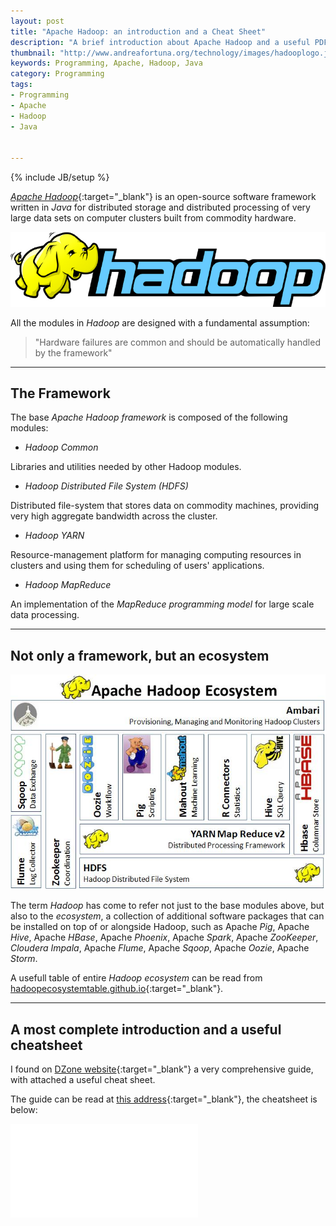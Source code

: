 ```yaml
---
layout: post
title: "Apache Hadoop: an introduction and a Cheat Sheet"
description: "A brief introduction about Apache Hadoop and a useful PDF Cheat Sheet"
thumbnail: "http://www.andreafortuna.org/technology/images/hadooplogo.jpg"
keywords: Programming, Apache, Hadoop, Java
category: Programming
tags: 
- Programming
- Apache
- Hadoop
- Java


---
```

{% include JB/setup %}

[*Apache Hadoop*](http://hadoop.apache.org/){:target="_blank"} is an open-source software framework written in *Java* for distributed storage and distributed processing of very large data sets on computer clusters built from commodity hardware. 

![image](/technology/images/hadooplogo.jpg)

All the modules in *Hadoop* are designed with a fundamental assumption:

>"Hardware failures are common and should be automatically handled by the framework"




<hr>

The Framework
--

The base *Apache Hadoop framework* is composed of the following modules:


- *Hadoop Common*

Libraries and utilities needed by other Hadoop modules.

- *Hadoop Distributed File System (HDFS)*

Distributed file-system that stores data on commodity machines, providing very high aggregate bandwidth across the cluster.

- *Hadoop YARN* 

Resource-management platform for managing computing resources in clusters and using them for scheduling of users' applications.

- *Hadoop MapReduce*

An implementation of the *MapReduce programming model* for large scale data processing.

<hr>

Not only a framework, but an ecosystem
--

![Hadoop ecosystem](/technology/images/hadoopeco.jpg)

The term *Hadoop* has come to refer not just to the base modules above, but also to the *ecosystem*, a collection of additional software packages that can be installed on top of or alongside Hadoop, such as Apache *Pig*, Apache *Hive*, Apache *HBase*, Apache *Phoenix*, Apache *Spark*, Apache *ZooKeeper*, *Cloudera Impala*, Apache *Flume*, Apache *Sqoop*, Apache *Oozie*, Apache *Storm*.

A usefull table of entire *Hadoop ecosystem* can be read from [hadoopecosystemtable.github.io](https://hadoopecosystemtable.github.io/){:target="_blank"}.

<hr>

A most complete introduction and a useful cheatsheet
--

I found on [DZone website](https://dzone.com){:target="_blank"} a very comprehensive guide, with attached a useful cheat sheet.

The guide can be read at [this address](https://dzone.com/refcardz/getting-started-apache-hadoop){:target="_blank"}, the cheatsheet is below:


<div class="video-container">
<embed src="/technology/files/apache_hadoop.pdf" pluginspage="http://www.adobe.com/products/acrobat/readstep2.html">
</div>